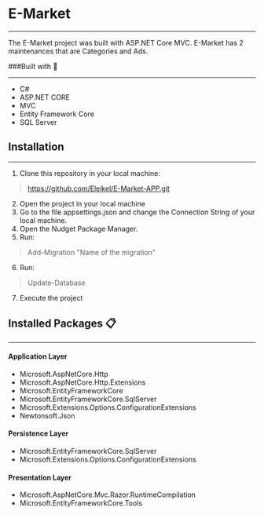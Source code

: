 # E-Market

------------

The E-Market project was built with ASP.NET Core MVC. E-Market has 2 maintenances that are Categories and Ads.



###Built with :hammer:

------------

- C#
- ASP.NET CORE
- MVC
- Entity Framework Core
- SQL Server

## Installation
------------

1. Clone this repository in your local machine:
> https://github.com/Eleikel/E-Market-APP.git

2. Open the project in your local machine
3. Go to the file appsettings.json and change the Connection String of your local machine.
4. Open the Nudget Package Manager. 
5. Run:
> Add-Migration "Name of the migration"

6. Run:
> Update-Database

7. Execute the project



## Installed Packages :clipboard:

------------


#### Application Layer
- Microsoft.AspNetCore.Http
- Microsoft.AspNetCore.Http.Extensions
- Microsoft.EntityFrameworkCore
- Microsoft.EntityFrameworkCore.SqlServer
- Microsoft.Extensions.Options.ConfigurationExtensions
- Newtonsoft.Json

#### Persistence Layer
- Microsoft.EntityFrameworkCore.SqlServer
- Microsoft.Extensions.Options.ConfigurationExtensions


#### Presentation Layer
- Microsoft.AspNetCore.Mvc.Razor.RuntimeCompilation
- Microsoft.EntityFrameworkCore.Tools


